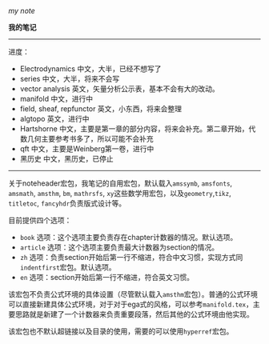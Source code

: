 *my note*

**我的笔记**

--------------

进度：

- Electrodynamics
	中文，大半，已经不想写了
- series
	中文，大半，将来不会写
- vector analysis
	英文，矢量分析公示表，基本不会有大的改动。
- manifold
	中文，进行中
- field,  sheaf, repfunctor
	英文，小东西，将来会整理
- algtopo
	英文，进行中
- Hartshorne
	中文，主要是第一章的部分内容，将来会补充。第二章开始，代数几何主要参考书多了，所以可能不会补充
- qft
	中文，主要是Weinberg第一卷，进行中
- 黑历史
	中文，黑历史，已停止

--------------

关于noteheader宏包，我笔记的自用宏包，默认载入`amssymb`, `amsfonts`, `amsmath`, `amsthm`, `bm`, `mathrsfs`, `xy`这些数学用宏包，以及`geometry`,`tikz`, `titletoc`, `fancyhdr`负责版式设计等。

目前提供四个选项：

- `book` 选项：这个选项主要负责存在chapter计数器的情况。默认选项。
- `article` 选项：这个选项主要负责最大计数器为section的情况。
- `zh` 选项：负责section开始后第一行不缩进，符合中文习惯，实现方式同`indentfirst`宏包。默认选项。
- `en` 选项：section开始后第一行不缩进，符合英文习惯。

该宏包不负责公式环境的具体设置（尽管默认载入`amsthm`宏包）。普通的公式环境可以直接新建具体公式环境，对于对于ega式的风格，可以参考`manifold.tex`，主要思路就是新建了一个计数器来负责重要段落，然后其他的公式环境由他实现。

该宏包也不默认超链接以及目录的使用，需要的可以使用`hyperref`宏包。